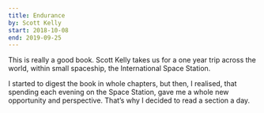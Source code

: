 ```yaml
---
title: Endurance
by: Scott Kelly
start: 2018-10-08
end: 2019-09-25
---
```


This is really a good book. Scott Kelly takes us for a one year trip across the world, within small spaceship, the International Space Station.

I started to digest the book in whole chapters, but then, I realised, that spending each evening on the Space Station, gave me a whole new opportunity and perspective. That’s why I decided to read a section a day.